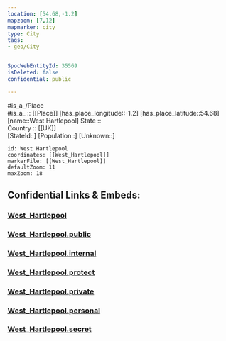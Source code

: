 ```yaml
---
location: [54.68,-1.2] 
mapzoom: [7,12] 
mapmarker: city 
type: City
tags:
- geo/City


SpocWebEntityId: 35569
isDeleted: false
confidential: public

---
```

#is_a_/Place  
#is_a_ :: [[Place]] 
[has_place_longitude::-1.2] 
[has_place_latitude::54.68] 
[name::West Hartlepool] 
State ::  
Country :: [[UK]]  
[StateId::] 
[Population::] 
[Unknown::] 


```leaflet
id: West Hartlepool
coordinates: [[West_Hartlepool]] 
markerFile: [[West_Hartlepool]] 
defaultZoom: 11 
maxZoom: 18
```


## Confidential Links & Embeds: 

### [West_Hartlepool](/_Standards/Earth/Continent/Europe/Europe~North/UK/England/Regions~England/North_East_England/Durham,County/Hartlepool,Borough/cities~Hartlepool/West_Hartlepool.md) 

### [West_Hartlepool.public](/_public/Earth/Continent/Europe/Europe~North/UK/England/Regions~England/North_East_England/Durham,County/Hartlepool,Borough/cities~Hartlepool/West_Hartlepool.public.md) 

### [West_Hartlepool.internal](/_internal/Earth/Continent/Europe/Europe~North/UK/England/Regions~England/North_East_England/Durham,County/Hartlepool,Borough/cities~Hartlepool/West_Hartlepool.internal.md) 

### [West_Hartlepool.protect](/_protect/Earth/Continent/Europe/Europe~North/UK/England/Regions~England/North_East_England/Durham,County/Hartlepool,Borough/cities~Hartlepool/West_Hartlepool.protect.md) 

### [West_Hartlepool.private](/_private/Earth/Continent/Europe/Europe~North/UK/England/Regions~England/North_East_England/Durham,County/Hartlepool,Borough/cities~Hartlepool/West_Hartlepool.private.md) 

### [West_Hartlepool.personal](/_personal/Earth/Continent/Europe/Europe~North/UK/England/Regions~England/North_East_England/Durham,County/Hartlepool,Borough/cities~Hartlepool/West_Hartlepool.personal.md) 

### [West_Hartlepool.secret](/_secret/Earth/Continent/Europe/Europe~North/UK/England/Regions~England/North_East_England/Durham,County/Hartlepool,Borough/cities~Hartlepool/West_Hartlepool.secret.md)

